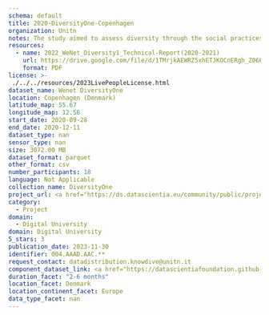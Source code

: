```yaml
---
schema: default
title: 2020-DiversityOne-Copenhagen
organization: Unitn
notes: The study aimed to assess diversity through the social practices and daily behaviors of university students from eight different countries. The research was carried out in two phases. Initially, a large sample of students from Denmark, Italy, Mongolia, Paraguay, the United Kingdom, China, Mexico, and India, completed a survey on their social practices, as well as their socio-demographic, cultural, and psychological elements. In the second phase, a sub-sample of the respondents engaged in a four-week data collection by using an innovative smartphone application called iLog. This app collected data from thirty-four smartphone sensors around the clock, allowing for an in-depth investigation into the diversity and daily routines of university students across countries, both synchronically and diachronically.
resources:
  - name: 2022_WeNet_Diversity1_Technical-Report(2020-2021)
    url: https://drive.google.com/file/d/1TMrjkAEWRZ5xhETJKOCnERgh_Z06PO2E/view?usp=drive_link
    format: PDF
license: >-
 ./../../resources/2023LivePeopleLicense.html
dataset_name: Wenet DiversityOne
location: Copenhagen (Denmark)
latitude_map: 55.67
longitude_map: 12.56
start_date: 2020-09-28
end_date: 2020-12-11
dataset_type: nan
sensor_type: nan
size: 3072.00 MB
dataset_format: parquet
other_format: csv
number_participants: 18
language: Not Applicable
collection_name: DiversityOne
project_url: <a href="https://ds.datascientia.eu/community/public/projects/3720e313-356e-4b7c-830e-be5cc7dbb3b3">https://ds.datascientia.eu/community/public/projects/3720e313-356e-4b7c-830e-be5cc7dbb3b3</a>
category: 
  - Project
domain: 
  - Digital University
domain: Digital University
5_stars: 3
publication_date: 2023-11-30
identifier: 004.AAAD.AAC.**
request_contact: datadistribution.knowdive@unitn.it
component_dataset_link: <a href="https://datascientiafoundation.github.io/LivePeople/datasets/2020-DV1-Copenhagen-App-usage/">2020-DV1-Copenhagen-App-usage</a>, <a href="https://datascientiafoundation.github.io/LivePeople/datasets/2020-DV1-Copenhagen-Connectivity/">2020-DV1-Copenhagen-Connectivity</a>, <a href="https://datascientiafoundation.github.io/LivePeople/datasets/2020-DV1-Copenhagen-Device-usage/">2020-DV1-Copenhagen-Device-usage</a>, <a href="https://datascientiafoundation.github.io/LivePeople/datasets/2020-DV1-Copenhagen-Diachronic-Interactions/">2020-DV1-Copenhagen-Diachronic-Interactions</a>, <a href="https://datascientiafoundation.github.io/LivePeople/datasets/2020-DV1-Copenhagen-Environment/">2020-DV1-Copenhagen-Environment</a>, <a href="https://datascientiafoundation.github.io/LivePeople/datasets/2020-DV1-Copenhagen-Motion/">2020-DV1-Copenhagen-Motion</a>, <a href="https://datascientiafoundation.github.io/LivePeople/datasets/2020-DV1-Copenhagen-Position/">2020-DV1-Copenhagen-Position</a>, <a href="https://datascientiafoundation.github.io/LivePeople/datasets/2020-DV1-Copenhagen-Synchronic-Interactions/">2020-DV1-Copenhagen-Synchronic-Interactions</a>
duration_facet: "2-6 months"
location_facet: Denmark
location_continent_facet: Europe
data_type_facet: nan
---
```

